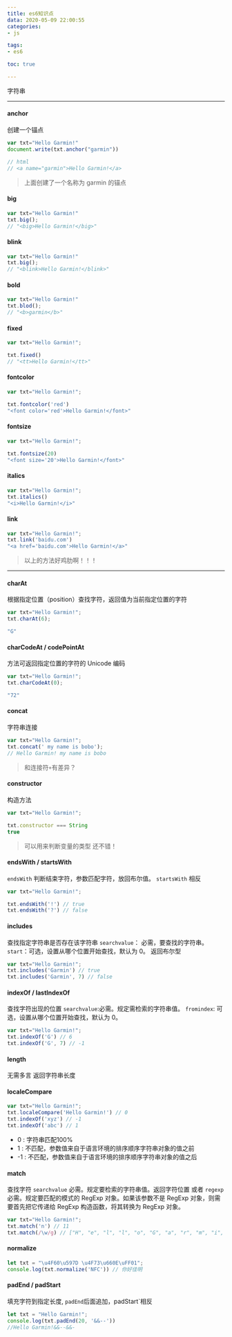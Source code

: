 ```yaml
---
title: es6知识点
data: 2020-05-09 22:00:55
categories: 
- js

tags:
- es6

toc: true

---
```


字符串

---

#### anchor
创建一个锚点
```javascript
var txt="Hello Garmin!"
document.write(txt.anchor("garmin"))

// html
// <a name="garmin">Hello Garmin!</a>
```
> 上面创建了一个名称为 garmin 的锚点

#### big

```javascript
var txt="Hello Garmin!"
txt.big();
// "<big>Hello Garmin!</big>"
```
#### blink
```javascript
var txt="Hello Garmin!"
txt.big();
// "<blink>Hello Garmin!</blink>"
```

#### bold
```javascript
var txt="Hello Garmin!"
txt.blod();
// "<b>garmin</b>"
```


#### fixed

```javascript
var txt="Hello Garmin!";

txt.fixed() 
// "<tt>Hello Garmin!</tt>"
```

#### fontcolor
```javascript
var txt="Hello Garmin!";

txt.fontcolor('red') 
"<font color='red'>Hello Garmin!</font>"
```

#### fontsize
```javascript
var txt="Hello Garmin!";

txt.fontsize(20) 
"<font size='20'>Hello Garmin!</font>"
```

#### italics
```javascript
var txt="Hello Garmin!";
txt.italics() 
"<i>Hello Garmin!</i>"
```

#### link
```javascript
var txt="Hello Garmin!";
txt.link('baidu.com') 
"<a href='baidu.com'>Hello Garmin!</a>"
```

> 以上的方法好鸡肋啊！！！



----

#### charAt
根据指定位置（position）查找字符，返回值为当前指定位置的字符
```javascript
var txt="Hello Garmin!";
txt.charAt(6);

"G"
```

#### charCodeAt / codePointAt
方法可返回指定位置的字符的 Unicode 编码
```javascript
var txt="Hello Garmin!";
txt.charCodeAt(0);

"72"
```

#### concat
字符串连接
```javascript
var txt="Hello Garmin!";
txt.concat(' my name is bobo');
// Hello Garmin! my name is bobo
```
> 和连接符`+`有差异？

#### constructor
构造方法
```javascript
var txt="Hello Garmin!";

txt.constructor === String
true
```
> 可以用来判断变量的类型 还不错！

#### endsWith / startsWith
`endsWith` 判断结束字符，参数匹配字符，放回布尔值。 `startsWith` 相反
```javascript
var txt="Hello Garmin!";

txt.endsWith('!') // true
txt.endsWith('?') // false

```

#### includes
查找指定字符串是否存在该字符串
`searchvalue`：	必需，要查找的字符串。
`start`：可选，设置从哪个位置开始查找，默认为 0。
返回布尔型
```javascript
var txt="Hello Garmin!";
txt.includes('Garmin') // true
txt.includes('Garmin', 7) // false

```

#### indexOf / lastIndexOf
查找字符出现的位置
`searchvalue`:必需。规定需检索的字符串值。
`fromindex`: 可选，设置从哪个位置开始查找，默认为 0。
```javascript
var txt="Hello Garmin!";
txt.indexOf('G') // 6
txt.indexOf('G', 7) // -1
```

#### length
无需多言 返回字符串长度

#### localeCompare 
```javascript
var txt="Hello Garmin!";
txt.localeCompare('Hello Garmin!') // 0
txt.indexOf('xyz') // -1
txt.indexOf('abc') // 1
```
* 0 : 字符串匹配100%
* 1 : 不匹配，参数值来自于语言环境的排序顺序字符串对象的值之前
* -1 : 不匹配，参数值来自于语言环境的排序顺序字符串对象的值之后

#### match
查找字符
`searchvalue`	必需。规定要检索的字符串值。返回字符位置
或者 `regexp`	必需。规定要匹配的模式的 RegExp 对象。如果该参数不是 RegExp 对象，则需要首先把它传递给 RegExp 构造函数，将其转换为 RegExp 对象。
```javascript
var txt="Hello Garmin!";
txt.match('n') // 11
txt.match(/\w/g) // ["H", "e", "l", "l", "o", "G", "a", "r", "m", "i", "n"]
```


#### normalize
```javascript
let txt = "\u4F60\u597D \u4F73\u660E\uFF01";
console.log(txt.normalize('NFC')) // 你好佳明
```

#### padEnd / padStart
填充字符到指定长度, `padEnd`后面追加，padStart`相反
```javascript
let txt = "Hello Garmin!";
console.log(txt.padEnd(20, '&&--'))
//Hello Garmin!&&--&&-
```
